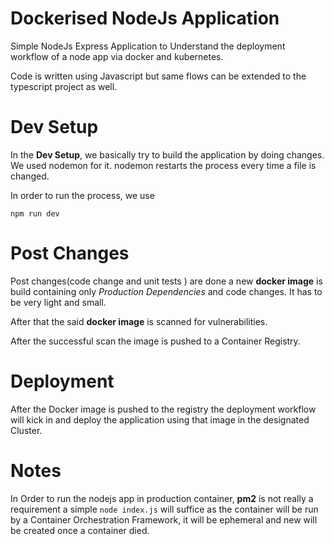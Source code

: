 #  Dockerised NodeJs Application

  

Simple NodeJs Express Application to Understand the deployment workflow of a node app via docker and kubernetes.

Code is written using Javascript but same flows can be extended to the typescript project as well.

  
  

#  Dev Setup

  

In the **Dev Setup**, we basically try to build the application by doing changes. We used nodemon for it. nodemon restarts the process every time a file is changed.

In order to run the process, we use

  

`npm run dev`

  

#  Post Changes

  

Post changes(code change and unit tests ) are done a new **docker image** is build containing only *Production Dependencies* and code changes. It has to be very light and small.

After that the said **docker image** is scanned for vulnerabilities.

After the successful scan the image is pushed to a Container Registry.

  

#  Deployment

  

After the Docker image is pushed to the registry the deployment workflow will kick in and deploy the application using that image in the designated Cluster.


#  Notes
In Order to run the nodejs app in production container, **pm2** is not really a requirement a simple
`node index.js`  will suffice as the container will be run by a Container Orchestration Framework, it will be ephemeral and new will be created once a container died.